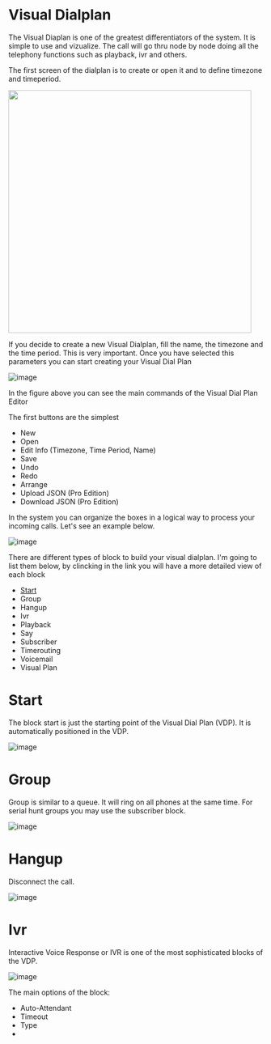 # Visual Dialplan #

The Visual Diaplan is one of the greatest differentiators of the system. It is simple to use and vizualize. The call will go thru node by node doing all the telephony functions such as playback, ivr and others.  

The first screen of the dialplan is to create or open it and to define timezone and timeperiod. 

<img src="https://user-images.githubusercontent.com/4958202/148941326-41d8f50b-f1e7-428f-9f87-ff133658c24c.png" width="480">

If you decide to create a new Visual Dialplan, fill the name, the timezone and the time period. This is very important.  Once you have selected this parameters you can start creating your Visual Dial Plan

![image](https://user-images.githubusercontent.com/4958202/148945818-aa6fe3a2-345d-4503-82a0-24dfcde0bbb2.png)

In the figure above you can see the main commands of the Visual Dial Plan Editor

The first buttons are the simplest

* New
* Open
* Edit Info (Timezone, Time Period,  Name)
* Save
* Undo
* Redo
* Arrange
* Upload JSON (Pro Edition)
* Download JSON (Pro Edition)

In the system you can organize the boxes in a logical way to process your incoming calls. Let's see an example below.

![image](https://user-images.githubusercontent.com/4958202/148946911-c2860fb9-2f20-4209-8d12-498ae46f7858.png)

There are different types of block to build your visual dialplan. I'm going to list them below, by clincking in the link you will have a more detailed view of each block

* [Start](#start)
* Group
* Hangup
* Ivr
* Playback
* Say
* Subscriber
* Timerouting
* Voicemail
* Visual Plan

# Start
The block start is just the starting point of the Visual Dial Plan (VDP). It is automatically positioned in the VDP.

![image](https://user-images.githubusercontent.com/4958202/148984484-dcefe8ed-b0b4-42d0-ba6b-64d6507121af.png)

# Group
Group is similar to a queue. It will ring on all phones at the same time. For serial hunt groups you may use the subscriber block. 

![image](https://user-images.githubusercontent.com/4958202/148984695-ead6e82d-5c46-4362-b197-c6a0fef99939.png)


# Hangup
Disconnect the call.

![image](https://user-images.githubusercontent.com/4958202/148984900-03704c89-71df-4d46-8a95-ac95251bd0e5.png)

# Ivr
Interactive Voice Response or IVR is one of the most sophisticated blocks of the VDP.

![image](https://user-images.githubusercontent.com/4958202/148985005-bc03f981-eaf1-45ec-b8fd-bdfa9fcd1382.png)

The main options of the block:

* Auto-Attendant
* Timeout
* Type
* 





